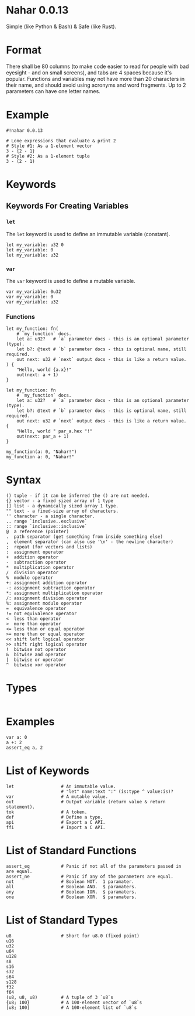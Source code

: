# Nahar 0.0.13
Simple (like Python & Bash) & Safe (like Rust).

# Format
There shall be 80 columns (to make code easier to read for people with bad
eyesight - and on small screens), and tabs are 4 spaces because it's popular.
Functions and variables may not have more than 20 characters in their name, and
should avoid using acronyms and word fragments.  Up to 2 parameters can have
one letter names.

# Example
```nahar
#!nahar 0.0.13

# Lone expressions that evaluate & print 2
# Style #1: As a 1-element vector
3 - {2 - 1}
# Style #2: As a 1-element tuple
3 - (2 - 1)
```

# Keywords
## Keywords For Creating Variables
### `let`
The `let` keyword is used to define an immutable variable (constant).

```nahar
let my_variable: u32 0
let my_variable: 0
let my_variable: u32
```

### `var`
The `var` keyword is used to define a mutable variable.

```nahar
var my_variable: 0u32
var my_variable: 0
var my_variable: u32
```

### Functions
```nahar
let my_function: fn(
    # `my_function` docs.
    let a: u32?   # `a` parameter docs - this is an optional parameter (type).
    let b?: @text # `b` parameter docs - this is optional name, still required.
    out next: u32 # `next` output docs - this is like a return value.
) {
    "Hello, world {a.x}!"
    out(next: a + 1)
}

let my_function: fn
    # `my_function` docs.
    let a: u32?   # `a` parameter docs - this is an optional parameter (type).
    let b?: @text # `b` parameter docs - this is optional name, still required.
    out next: u32 # `next` output docs - this is like a return value.
{
    "Hello, world " par_a.hex "!"
    out(next: par_a + 1)
}

my_function(a: 0, "Nahar!")
my_function a: 0, "Nahar!"
```

# Syntax
```
() tuple - if it can be inferred the () are not needed.
{} vector - a fixed sized array of 1 type
[] list - a dynamically sized array 1 type.
"" text - a fixed-size array of characters.
'' character - a single character.
.. range `inclusive..exclusive`
:: range `inclusive::inclusive`
@  a reference (pointer)
.  path separator (get something from inside something else)
,  element separator (can also use '\n' - the newline character)
;  repeat (for vectors and lists)
:  assignment operator
+  addition operator
-  subtraction operator
*  multiplication operator
/  division operator
%  modulo operator
+: assignment addition operator
-: assignment subtraction operator
*: assignment multiplication operator
/: assignment division operator
%: assignment modulo operator
=  equivalence operator
!= not equivalence operator
<  less than operator
>  more than operator
<= less than or equal operator
>= more than or equal operator
<< shift left logical operator
>> shift right logical operator
!  bitwise not operator
&  bitwise and operator
|  bitwise or operator
^  bitwise xor operator
```

# Types
```
```

# Examples
```
var a: 0
a +: 2
assert_eq a, 2
```

# List of Keywords
```
let                  # An immutable value.
                     # "let" name:text ":" (is:type ^ value:is)?
var                  # A mutable value.
out                  # Output variable (return value & return statement).
tok                  # A token.
def                  # Define a type.
api                  # Export a C API.
ffi                  # Import a C API.
```

# List of Standard Functions
```
assert_eq            # Panic if not all of the parameters passed in are equal.
assert_ne            # Panic if any of the parameters are equal.
not                  # Boolean NOT.  1 paramater.
all                  # Boolean AND.  $ paramaters.
any                  # Boolean IOR.  $ paramaters.
one                  # Boolean XOR.  $ paramaters.
```

# List of Standard Types
```
u8                   # Short for u8.0 (fixed point)
u16
u32
u64
u128
s8
s16
s32
s64
s128
f32
f64
(u8, u8, u8)         # A tuple of 3 `u8`s
{u8; 100}            # A 100-element vector of `u8`s
[u8; 100]            # A 100-element list of `u8`s
```
